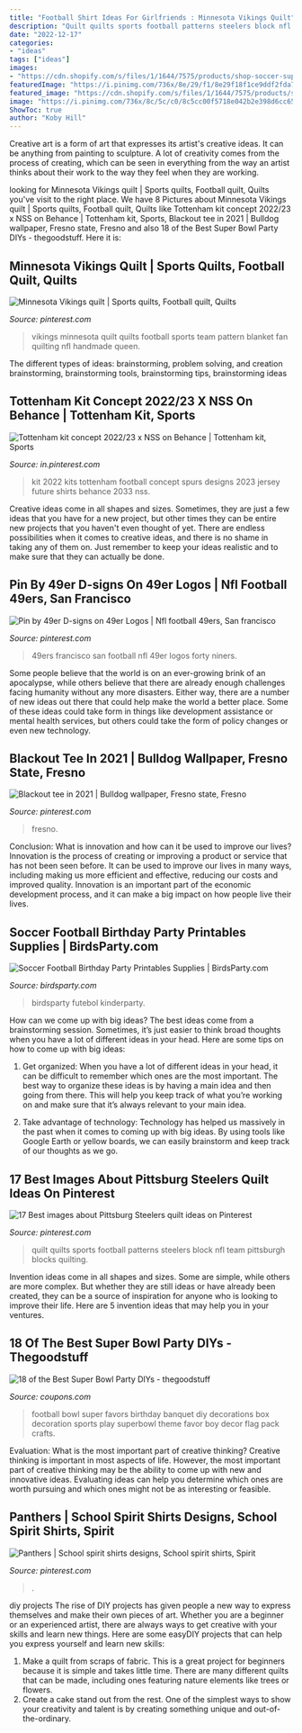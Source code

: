 ```yaml
---
title: "Football Shirt Ideas For Girlfriends : Minnesota Vikings Quilt"
description: "Quilt quilts sports football patterns steelers block nfl team pittsburgh blocks quilting"
date: "2022-12-17"
categories:
- "ideas"
tags: ["ideas"]
images:
- "https://cdn.shopify.com/s/files/1/1644/7575/products/shop-soccer-supplies-football-party-printables4_530x.jpg?v=1481203875"
featuredImage: "https://i.pinimg.com/736x/8e/29/f1/8e29f18f1ce9ddf2fda7a3c458eee59c--retail-tee.jpg"
featured_image: "https://cdn.shopify.com/s/files/1/1644/7575/products/shop-soccer-supplies-football-party-printables4_530x.jpg?v=1481203875"
image: "https://i.pinimg.com/736x/8c/5c/c0/8c5cc00f5718e042b2e398d6cc659fc0--minnesota-vikings-quilting.jpg"
ShowToc: true
author: "Koby Hill"
---
```



Creative art is a form of art that expresses its artist's creative ideas. It can be anything from painting to sculpture. A lot of creativity comes from the process of creating, which can be seen in everything from the way an artist thinks about their work to the way they feel when they are working.

	

		
looking for Minnesota Vikings quilt | Sports quilts, Football quilt, Quilts you've visit to the right place. We have 8 Pictures about Minnesota Vikings quilt | Sports quilts, Football quilt, Quilts like Tottenham kit concept 2022/23 x NSS on Behance | Tottenham kit, Sports, Blackout tee in 2021 | Bulldog wallpaper, Fresno state, Fresno and also 18 of the Best Super Bowl Party DIYs - thegoodstuff. Here it is:
		
    
## Minnesota Vikings Quilt | Sports Quilts, Football Quilt, Quilts

<img loading=lazy src="https://i.pinimg.com/736x/8c/5c/c0/8c5cc00f5718e042b2e398d6cc659fc0--minnesota-vikings-quilting.jpg" onerror="this.onerror=null;this.src='https://tse2.mm.bing.net/th?id=OIP.k_ol5rbQ55JSihgtFsR59gHaJ6&amp;pid=15.1';" alt="Minnesota Vikings quilt | Sports quilts, Football quilt, Quilts">

_Source: pinterest.com_

>vikings minnesota quilt quilts football sports team pattern blanket fan quilting nfl handmade queen. 

	

The different types of ideas: brainstorming, problem solving, and creation
brainstorming, brainstorming tools, brainstorming tips, brainstorming ideas

    
## Tottenham Kit Concept 2022/23 X NSS On Behance | Tottenham Kit, Sports

<img loading=lazy src="https://i.pinimg.com/736x/11/0f/8f/110f8fe5f0d1498a78da3942997db73c.jpg" onerror="this.onerror=null;this.src='https://tse1.mm.bing.net/th?id=OIP.pyoYbtE_tLBRA7I6_-NliwHaJ4&amp;pid=15.1';" alt="Tottenham kit concept 2022/23 x NSS on Behance | Tottenham kit, Sports">

_Source: in.pinterest.com_

>kit 2022 kits tottenham football concept spurs designs 2023 jersey future shirts behance 2033 nss. 

	

Creative ideas come in all shapes and sizes. Sometimes, they are just a few ideas that you have for a new project, but other times they can be entire new projects that you haven't even thought of yet. There are endless possibilities when it comes to creative ideas, and there is no shame in taking any of them on. Just remember to keep your ideas realistic and to make sure that they can actually be done.

    
## Pin By 49er D-signs On 49er Logos | Nfl Football 49ers, San Francisco

<img loading=lazy src="https://i.pinimg.com/736x/92/9d/75/929d75b0543a8c05c9bdb5de2a6cfb46.jpg" onerror="this.onerror=null;this.src='https://tse4.mm.bing.net/th?id=OIP.PuQFpVn9lWeI734kLi7ThwHaFj&amp;pid=15.1';" alt="Pin by 49er D-signs on 49er Logos | Nfl football 49ers, San francisco">

_Source: pinterest.com_

>49ers francisco san football nfl 49er logos forty niners. 

	

Some people believe that the world is on an ever-growing brink of an apocalypse, while others believe that there are already enough challenges facing humanity without any more disasters. Either way, there are a number of new ideas out there that could help make the world a better place. Some of these ideas could take form in things like development assistance or mental health services, but others could take the form of policy changes or even new technology.

    
## Blackout Tee In 2021 | Bulldog Wallpaper, Fresno State, Fresno

<img loading=lazy src="https://i.pinimg.com/736x/8e/29/f1/8e29f18f1ce9ddf2fda7a3c458eee59c--retail-tee.jpg" onerror="this.onerror=null;this.src='https://tse3.mm.bing.net/th?id=OIP.XdhUpE4zBGDfj2kJGqphygHaHa&amp;pid=15.1';" alt="Blackout tee in 2021 | Bulldog wallpaper, Fresno state, Fresno">

_Source: pinterest.com_

>fresno. 

	

Conclusion: What is innovation and how can it be used to improve our lives?
Innovation is the process of creating or improving a product or service that has not been seen before. It can be used to improve our lives in many ways, including making us more efficient and effective, reducing our costs and improved quality. Innovation is an important part of the economic development process, and it can make a big impact on how people live their lives.

    
## Soccer Football Birthday Party Printables Supplies | BirdsParty.com

<img loading=lazy src="https://cdn.shopify.com/s/files/1/1644/7575/products/shop-soccer-supplies-football-party-printables4_530x.jpg?v=1481203875" onerror="this.onerror=null;this.src='https://tse4.mm.bing.net/th?id=OIP.VFo0ieVaiUV1-X7-gfQY8wHaJ4&amp;pid=15.1';" alt="Soccer Football Birthday Party Printables Supplies | BirdsParty.com">

_Source: birdsparty.com_

>birdsparty futebol kinderparty. 

	

How can we come up with big ideas?
The best ideas come from a brainstorming session. Sometimes, it’s just easier to think broad thoughts when you have a lot of different ideas in your head. Here are some tips on how to come up with big ideas:
1. Get organized: When you have a lot of different ideas in your head, it can be difficult to remember which ones are the most important. The best way to organize these ideas is by having a main idea and then going from there. This will help you keep track of what you’re working on and make sure that it’s always relevant to your main idea.

2. Take advantage of technology: Technology has helped us massively in the past when it comes to coming up with big ideas. By using tools like Google Earth or yellow boards, we can easily brainstorm and keep track of our thoughts as we go.

    
## 17 Best Images About Pittsburg Steelers Quilt Ideas On Pinterest

<img loading=lazy src="https://i.pinimg.com/736x/01/f5/a6/01f5a6d7a7497d468934276e22d76878.jpg" onerror="this.onerror=null;this.src='https://tse3.mm.bing.net/th?id=OIP.YT1cll0EdOaeDmYD3A9F9wHaJ4&amp;pid=15.1';" alt="17 Best images about Pittsburg Steelers quilt ideas on Pinterest">

_Source: pinterest.com_

>quilt quilts sports football patterns steelers block nfl team pittsburgh blocks quilting. 

	

Invention ideas come in all shapes and sizes. Some are simple, while others are more complex. But whether they are still ideas or have already been created, they can be a source of inspiration for anyone who is looking to improve their life. Here are 5 invention ideas that may help you in your ventures.

    
## 18 Of The Best Super Bowl Party DIYs - Thegoodstuff

<img loading=lazy src="https://cdn.cpnscdn.com/static/blog/2015/01/Football-T-Shirt-Party-Favors.jpg" onerror="this.onerror=null;this.src='https://tse3.mm.bing.net/th?id=OIP.xR9cof7ADf-L9GtlN3AfDQHaLH&amp;pid=15.1';" alt="18 of the Best Super Bowl Party DIYs - thegoodstuff">

_Source: coupons.com_

>football bowl super favors birthday banquet diy decorations box decoration sports play superbowl theme favor boy decor flag pack crafts. 

	

Evaluation: What is the most important part of creative thinking?
Creative thinking is important in most aspects of life. However, the most important part of creative thinking may be the ability to come up with new and innovative ideas. Evaluating ideas can help you determine which ones are worth pursuing and which ones might not be as interesting or feasible.

    
## Panthers | School Spirit Shirts Designs, School Spirit Shirts, Spirit

<img loading=lazy src="https://i.pinimg.com/736x/d8/20/3b/d8203bfe85e3d179c902d51aadc8229b--panthers-love-it.jpg" onerror="this.onerror=null;this.src='https://tse3.mm.bing.net/th?id=OIP.DEytbengsU0BICtudCp8-AHaFw&amp;pid=15.1';" alt="Panthers | School spirit shirts designs, School spirit shirts, Spirit">

_Source: pinterest.com_

>. 

	

diy projects
The rise of DIY projects has given people a new way to express themselves and make their own pieces of art. Whether you are a beginner or an experienced artist, there are always ways to get creative with your skills and learn new things. Here are some easyDIY projects that can help you express yourself and learn new skills:
1) Make a quilt from scraps of fabric. This is a great project for beginners because it is simple and takes little time. There are many different quilts that can be made, including ones featuring nature elements like trees or flowers.
2) Create a cake stand out from the rest. One of the simplest ways to show your creativity and talent is by creating something unique and out-of-the-ordinary.

